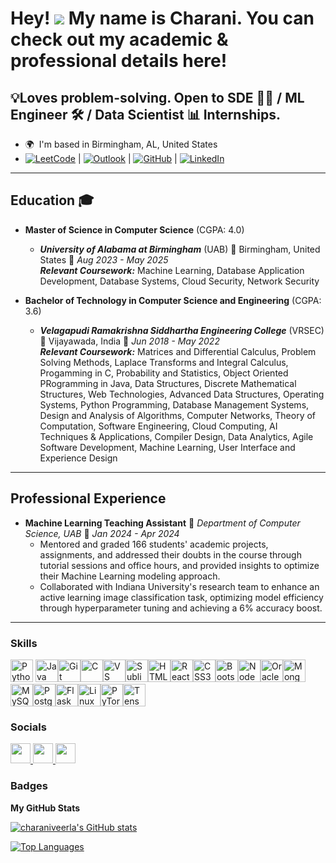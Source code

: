 Hey! ![](https://user-images.githubusercontent.com/18350557/176309783-0785949b-9127-417c-8b55-ab5a4333674e.gif) My name is Charani. You can check out my academic & professional details here!
==========================================================================================================================================
💡Loves problem-solving. Open to SDE 👩‍💻 / ML Engineer  🛠️ / Data Scientist 📊 Internships. 
--------------

* 🌍  I'm based in Birmingham, AL, United States
* [![LeetCode](https://img.shields.io/badge/-LeetCode-FFA116?style=flat-square&logo=leetcode&logoColor=white)](https://leetcode.com/charanis) | [![Outlook](https://img.shields.io/badge/-Outlook-0078D4?style=flat-square&logo=microsoft-outlook&logoColor=white)](mailto:cveerla@uab.edu) | [![GitHub](https://img.shields.io/badge/-GitHub-black?style=flat-square&logo=github)](https://github.com/charaniveerla) | [![LinkedIn](https://img.shields.io/badge/-LinkedIn-blue?style=flat-square&logo=Linkedin&logoColor=white&link=https://www.linkedin.com/in/charaniveerla/)](https://www.linkedin.com/in/charaniveerla/)



--------------
## Education 🎓

- **Master of Science in Computer Science** (CGPA: 4.0)
  - ***University of Alabama at Birmingham*** (UAB) 📍 Birmingham, United States 📅 *Aug 2023 - May 2025*  
    ***Relevant Coursework:*** Machine Learning, Database Application Development, Database Systems, Cloud Security, Network Security

- **Bachelor of Technology in Computer Science and Engineering** (CGPA: 3.6)
  - ***Velagapudi Ramakrishna Siddhartha Engineering College*** (VRSEC) 📍 Vijayawada, India  📅 *Jun 2018 - May 2022*  
***Relevant Coursework:*** Matrices and Differential Calculus, Problem Solving Methods, Laplace Transforms and Integral Calculus, Progamming in C, Probability and Statistics, Object Oriented PRogramming in Java, Data Structures, Discrete Mathematical Structures, Web Technologies, Advanced Data Structures, Operating Systems, Python Programming, Database Management Systems, Design and Analysis of Algorithms, Computer Networks, Theory of Computation, Software Engineering, Cloud Computing, AI Techniques & Applications, Compiler Design, Data Analytics, Agile Software Development, Machine Learning, User Interface and Experience Design

--------------

## Professional Experience

- **Machine Learning Teaching Assistant** 📍 *Department of Computer Science, UAB* 📅 *Jan 2024 - Apr 2024*
  - Mentored and graded 166 students' academic projects, assignments, and addressed their doubts in the course through tutorial sessions and office hours, and provided insights to optimize their Machine Learning modeling approach.
  - Collaborated with Indiana University's research team to enhance an active learning image classification task, optimizing model efficiency through hyperparameter tuning and achieving a 6% accuracy boost.
<!-- 
### Data Science Intern  
**Dec 2023 - Apr 2024**  
**Department of Athletics, UAB**  
Birmingham, United States  

- Led a team of 5 in modeling PowerBI dashboards and analyzing large datasets sourced from Gymaware, Catapult tools.
- Designed PowerBI dashboards for UAB coaches to glean insights on UAB athletes' performance in tournaments.

### Programmer Analyst  
**Aug 2022 - Jul 2023**  
**Cognizant Technology Solutions India Private Limited**  
Hyderabad, India  

- Specialized in incident management, batch jobs monitoring, and providing detailed reports to stakeholders.
- Delivered advanced level-3 tech support for Nike's digital operations, addressing production, release, and testing environment issues.
- Proficient in tools such as Autosys, WCC, SAP, handled batch jobs recovery & critical SAP process chain management.

### Java Full-stack Engineering Intern  
**Feb 2022 - Aug 2022**  
**Cognizant Technology Solutions India Private Limited**  
Hyderabad, India  

- Engaged in cross-functional teams in creating web applications, using technologies like Java, Spring Boot, and React.
- Crafted and deployed the user interfaces, prioritizing an effortless and user-friendly interaction.
- Produced and managed technical documentation, covering design specifics, and system architecture diagrams.
```
This Markdown code replicates the structure of your experience section in LaTeX. -->
--------------
### Skills
<p align="left">
<a href="https://www.python.org/" target="_blank" rel="noreferrer"><img src="https://raw.githubusercontent.com/danielcranney/readme-generator/main/public/icons/skills/python-colored.svg" width="36" height="36" alt="Python" /></a>
<a href="https://www.oracle.com/java/" target="_blank" rel="noreferrer"><img src="https://raw.githubusercontent.com/danielcranney/readme-generator/main/public/icons/skills/java-colored.svg" width="36" height="36" alt="Java" /></a><a href="https://git-scm.com/" target="_blank" rel="noreferrer"><img src="https://raw.githubusercontent.com/danielcranney/readme-generator/main/public/icons/skills/git-colored.svg" width="36" height="36" alt="Git" /></a><a href="https://docs.microsoft.com/en-us/cpp/?view=msvc-170" target="_blank" rel="noreferrer"><img src="https://raw.githubusercontent.com/danielcranney/readme-generator/main/public/icons/skills/c-colored.svg" width="36" height="36" alt="C" /></a><a href="https://code.visualstudio.com/" target="_blank" rel="noreferrer"><img src="https://raw.githubusercontent.com/danielcranney/readme-generator/main/public/icons/skills/visualstudiocode.svg" width="36" height="36" alt="VS Code" /></a><a href="https://www.sublimetext.com/index2" target="_blank" rel="noreferrer"><img src="https://raw.githubusercontent.com/danielcranney/readme-generator/main/public/icons/skills/sublimetext.svg" width="36" height="36" alt="Sublime Text" /></a><a href="https://developer.mozilla.org/en-US/docs/Glossary/HTML5" target="_blank" rel="noreferrer"><img src="https://raw.githubusercontent.com/danielcranney/readme-generator/main/public/icons/skills/html5-colored.svg" width="36" height="36" alt="HTML5" /></a><a href="https://reactjs.org/" target="_blank" rel="noreferrer"><img src="https://raw.githubusercontent.com/danielcranney/readme-generator/main/public/icons/skills/react-colored.svg" width="36" height="36" alt="React" /></a><a href="https://www.w3.org/TR/CSS/#css" target="_blank" rel="noreferrer"><img src="https://raw.githubusercontent.com/danielcranney/readme-generator/main/public/icons/skills/css3-colored.svg" width="36" height="36" alt="CSS3" /></a><a href="https://getbootstrap.com/" target="_blank" rel="noreferrer"><img src="https://raw.githubusercontent.com/danielcranney/readme-generator/main/public/icons/skills/bootstrap-colored.svg" width="36" height="36" alt="Bootstrap" /></a><a href="https://nodejs.org/en/" target="_blank" rel="noreferrer"><img src="https://raw.githubusercontent.com/danielcranney/readme-generator/main/public/icons/skills/nodejs-colored.svg" width="36" height="36" alt="NodeJS" /></a><a href="https://www.oracle.com/uk/index.html" target="_blank" rel="noreferrer"><img src="https://raw.githubusercontent.com/danielcranney/readme-generator/main/public/icons/skills/oracle-colored.svg" width="36" height="36" alt="Oracle" /></a><a href="https://www.mongodb.com/" target="_blank" rel="noreferrer"><img src="https://raw.githubusercontent.com/danielcranney/readme-generator/main/public/icons/skills/mongodb-colored.svg" width="36" height="36" alt="MongoDB" /></a><a href="https://www.mysql.com/" target="_blank" rel="noreferrer"><img src="https://raw.githubusercontent.com/danielcranney/readme-generator/main/public/icons/skills/mysql-colored.svg" width="36" height="36" alt="MySQL" /></a><a href="https://www.postgresql.org/" target="_blank" rel="noreferrer"><img src="https://raw.githubusercontent.com/danielcranney/readme-generator/main/public/icons/skills/postgresql-colored.svg" width="36" height="36" alt="PostgreSQL" /></a><a href="https://flask.palletsprojects.com/en/2.0.x/" target="_blank" rel="noreferrer"><img src="https://raw.githubusercontent.com/danielcranney/readme-generator/main/public/icons/skills/flask-colored.svg" width="36" height="36" alt="Flask" /></a><a href="https://www.linux.org" target="_blank" rel="noreferrer"><img src="https://raw.githubusercontent.com/danielcranney/readme-generator/main/public/icons/skills/linux-colored.svg" width="36" height="36" alt="Linux" /></a><a href="https://pytorch.org/" target="_blank" rel="noreferrer"><img src="https://raw.githubusercontent.com/danielcranney/readme-generator/main/public/icons/skills/pytorch-colored.svg" width="36" height="36" alt="PyTorch" /></a><a href="https://www.tensorflow.org/" target="_blank" rel="noreferrer"><img src="https://raw.githubusercontent.com/danielcranney/readme-generator/main/public/icons/skills/tensorflow-colored.svg" width="36" height="36" alt="TensorFlow" /></a>
</p>


### Socials

<p align="left"> <a href="https://www.github.com/charaniveerla" target="_blank" rel="noreferrer"> <picture> <source media="(prefers-color-scheme: dark)" srcset="https://raw.githubusercontent.com/danielcranney/readme-generator/main/public/icons/socials/github-dark.svg" /> <source media="(prefers-color-scheme: light)" srcset="https://raw.githubusercontent.com/danielcranney/readme-generator/main/public/icons/socials/github.svg" /> <img src="https://raw.githubusercontent.com/danielcranney/readme-generator/main/public/icons/socials/github.svg" width="32" height="32" /> </picture> </a> <a href="http://www.instagram.com/charani_veerla" target="_blank" rel="noreferrer"> <picture> <source media="(prefers-color-scheme: dark)" srcset="https://raw.githubusercontent.com/danielcranney/readme-generator/main/public/icons/socials/instagram-dark.svg" /> <source media="(prefers-color-scheme: light)" srcset="https://raw.githubusercontent.com/danielcranney/readme-generator/main/public/icons/socials/instagram.svg" /> <img src="https://raw.githubusercontent.com/danielcranney/readme-generator/main/public/icons/socials/instagram.svg" width="32" height="32" /> </picture> </a> <a href="https://www.linkedin.com/in/charaniveerla" target="_blank" rel="noreferrer"> <picture> <source media="(prefers-color-scheme: dark)" srcset="https://raw.githubusercontent.com/danielcranney/readme-generator/main/public/icons/socials/linkedin-dark.svg" /> <source media="(prefers-color-scheme: light)" srcset="https://raw.githubusercontent.com/danielcranney/readme-generator/main/public/icons/socials/linkedin.svg" /> <img src="https://raw.githubusercontent.com/danielcranney/readme-generator/main/public/icons/socials/linkedin.svg" width="32" height="32" /> </picture> </a></p>

### Badges

<b>My GitHub Stats</b>

<a href="http://www.github.com/charaniveerla"><img src="https://github-readme-stats.vercel.app/api?username=charaniveerla&show_icons=true&hide=&count_private=true&title_color=0891b2&text_color=ffffff&icon_color=0891b2&bg_color=1c1917&hide_border=true&show_icons=true" alt="charaniveerla's GitHub stats" /></a>

<a href="https://github.com/charaniveerla" align="left"><img src="https://github-readme-stats.vercel.app/api/top-langs/?username=charaniveerla&langs_count=10&title_color=0891b2&text_color=ffffff&icon_color=0891b2&bg_color=1c1917&hide_border=true&locale=en&custom_title=Top%20%Languages" alt="Top Languages" /></a>
<!---
charaniveerla/charaniveerla is a ✨ special ✨ repository because its `README.md` (this file) appears on your GitHub profile.
You can click the Preview link to take a look at your changes.
--->
